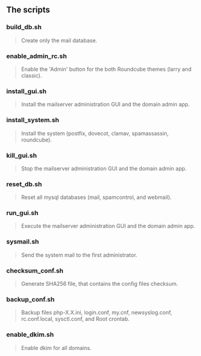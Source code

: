 ## The scripts

### build_db.sh
>Create only the mail database.

### enable_admin_rc.sh
>Enable the 'Admin' button for the both Roundcube themes (larry and classic).

### install_gui.sh
>Install the mailserver administration GUI and the domain admin app.

### install_system.sh
>Install the system (postfix, dovecot, clamav, spamassassin, roundcube).

### kill_gui.sh
>Stop the mailserver administration GUI and the domain admin app.

### reset_db.sh
>Reset all mysql databases (mail, spamcontrol, and webmail).

### run_gui.sh
>Execute the mailserver administration GUI and the domain admin app.

### sysmail.sh
>Send the system mail to the first administrator.

### checksum_conf.sh
>Generate SHA256 file, that contains the config files checksum.

### backup_conf.sh
>Backup files php-X.X.ini, login.conf, my.cnf, newsyslog.conf, rc.conf.local, sysctl.conf, and Root crontab.

### enable_dkim.sh
>Enable dkim for all domains.
